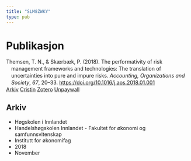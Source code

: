 ```yaml
---
title: "SLM8ZWKY"
type: pub
---
```

<h1>Publikasjon</h1>
<article id="csl-bib-container-SLM8ZWKY" class="csl-bib-container">
  <div class="csl-bib-body" style="line-height: 1.35; padding-left: 1em; text-indent:-1em;">
  <div class="csl-entry">Themsen, T. N., &amp; Sk&#xE6;rb&#xE6;k, P. (2018). The performativity of risk management frameworks and technologies: The translation of uncertainties into pure and impure risks. <i>Accounting, Organizations and Society</i>, <i>67</i>, 20&#x2013;33. <a href="https://doi.org/10.1016/j.aos.2018.01.001">https://doi.org/10.1016/j.aos.2018.01.001</a></div>
</div>
  <div class="csl-bib-buttons">
    <a href="#taxonomy-article-SLM8ZWKY" class="csl-bib-button">Arkiv</a>
    <a href="https://app.cristin.no/results/show.jsf?id=1627447" alt="Cristin URL" class="csl-bib-button">Cristin</a>
    <a href="http://zotero.org/groups/5402882/items/SLM8ZWKY" alt="Zotero URL" class="csl-bib-button">Zotero</a>
    <a href="https://doi.org/10.1016/j.aos.2018.01.001" class="csl-bib-button">Unpaywall</a>
  </div>
  <div id="csl-bib-meta-container-SLM8ZWKY"></div>
</article>
<div id="csl-bib-meta-SLM8ZWKY" class="csl-bib-meta">
  <article id="taxonomy-article-SLM8ZWKY" class="taxonomy-article">
    <h1>Arkiv</h1>
    <ul>
      <li>Høgskolen i Innlandet</li>
      <li>Handelshøgskolen Innlandet - Fakultet for økonomi og samfunnsvitenskap</li>
      <li>Institutt for økonomifag</li>
      <li>2018</li>
      <li>November</li>
    </ul>
  </article>
</div>
